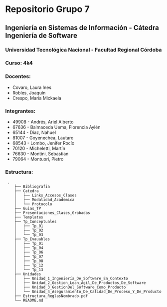 # Repositorio Grupo 7
## Ingeniería en Sistemas de Información - Cátedra Ingeniería de Software
### Universidad Tecnológica Nacional - Facultad Regional Córdoba
### Curso: 4k4

### Docentes:
* Covaro, Laura Ines
* Robles, Joaquín
* Crespo, María Mickaela

### Integrantes:
* 49908 - Andrés, Ariel Alberto
* 67636 - Balmaceda Uema, Florencia Aylén
* 65144 - Diaz, Nahuel
* 81007 - Goyenechea, Lautaro
* 68543 - Lombo, Jenifer Rocío
* 70120 - Micheletti, Martín
* 76630 - Montini, Sebastian
* 79064 - Montuori, Pietro

### Estructura:
     .
        ├── Bibliografia                   
        ├── Catedra
        │   ├── Links_Accesos_Clases
        │   ├── Modalidad_Academica
        │   └── Protocolo 
        ├── Guias_TP                     
        ├── Presentaciones_Clases_Grabadas                    
        ├── Templates
        ├── Tp_Conceptuales
        │   ├── Tp_01
        │   ├── Tp_02
        │   └── Tp_03 
        ├── Tp_Evauables
        │   ├── Tp_01
        │   ├── Tp_04
        │   ├── Tp_06
        │   ├── Tp_07
        │   ├── Tp_08
        │   ├── Tp_12
        │   └── Tp_13
        ├── Unidades
        │   ├── Unidad_1_Ingeniería_De_Software_En_Contexto
        │   ├── Unidad_2_Gestion_Lean_Ágil_De_Productos_De_Software
        │   ├── Unidad_3_GestionDel_Software_Como_Producto
        │   └── Unidad_4_Aseguramiento_De_Calidad_De_Proceso_Y_De_Producto
        ├── Estructura_ReglasNombrado.pdf
        └── README.md
    
